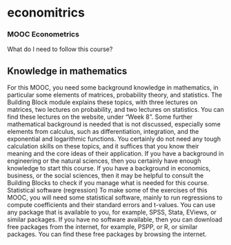 # economitrics
### MOOC Econometrics
What do I need to follow this course?
## Knowledge in mathematics
For this MOOC, you need some background knowledge in mathematics, in particular some elements of
matrices, probability theory, and statistics. The Building Block module explains these topics, with three
lectures on matrices, two lectures on probability, and two lectures on statistics. You can find these lectures
on the website, under “Week 8”.
Some further mathematical background is needed that is not discussed, especially some elements from
calculus, such as differentiation, integration, and the exponential and logarithmic functions. You certainly
do not need any tough calculation skills on these topics, and it suffices that you know their meaning and the
core ideas of their application.
If you have a background in engineering or the natural sciences, then you certainly have enough knowledge
to start this course. If you have a background in economics, business, or the social sciences, then it may be
helpful to consult the Building Blocks to check if you manage what is needed for this course.
Statistical software (regression)
To make some of the exercises of this MOOC, you will need some statistical software, mainly to run regressions
to compute coefficients and their standard errors and t-values. You can use any package that is available to
you, for example, SPSS, Stata, EViews, or similar packages.
If you have no software available, then you can download free packages from the internet, for example, PSPP,
or R, or similar packages. You can find these free packages by browsing the internet.
